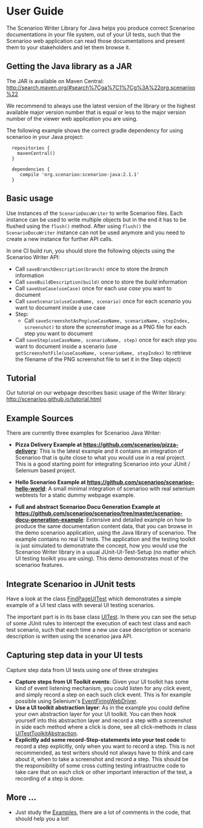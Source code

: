 # User Guide

The Scenarioo Writer Library for Java helps you produce correct Scenarioo documentations in your file system, out of your UI tests, such that the Scenarioo web application can read those documentations and present them to your stakeholders and let them browse it.

## Getting the Java library as a JAR

The JAR is available on Maven Central:
http://search.maven.org/#search%7Cga%7C1%7Cg%3A%22org.scenarioo%22

We recommend to always use the latest version of the library or the highest available major version number that is equal or less to the major version number of the viewer web application you are using.

The following example shows the correct gradle dependency for using scenarioo in your Java project:
 
      repositories {
        mavenCentral()
      }

      dependencies {
         compile 'org.scenarioo:scenarioo-java:2.1.1'
      }

## Basic usage

Use instances of the `ScenarioDocuWriter` to write Scenarioo files. Each instance can be used to write multiple objects but in the end it has to be flushed using the `flush()` method. After using `flush()` the `ScenarioDocuWriter` instance can not be used anymore and you need to create a new instance for further API calls.

In one CI build run, you should store the following objects using the Scenarioo Writer API:

* Call `saveBranchDescription(branch)` once to store the *branch* information
* Call `saveBuildDescription(build)` once to store the *build* information
* Call `saveUseCase(useCase)` once for each *use case* you want to document
* Call `saveScenario(useCaseName, scenario)` once for each *scenario* you want to document inside a use case
* Step:
  * Call `saveScreenshotAsPng(useCaseName, scenarioName, stepIndex, screenshot)` to store the *screenshot* image as a PNG file for each step you want to document
* Call `saveStep(useCaseName, scenarioName, step)` once for each *step* you want to document inside a scenario (use `getScreenshotFile(useCaseName, scenarioName, stepIndex)` to retrieve the filename of the PNG screenshot file to set it in the Step object)

## Tutorial

Our tutorial on our webpage describes basic usage of the Writer library:
http://scenarioo.github.io/tutorial.html


## Example Sources

There are currently three examples for Scenarioo Java Writer:

* **Pizza Delivery Example at https://github.com/scenarioo/pizza-delivery**: This is the latest example and it contains an integration of Scenarioo that is quite close to what you would use in a real project. This is a good starting point for integrating Scenarioo into your JUnit / Selenium based project.

* **Hello Scenarioo Example at https://github.com/scenarioo/scenarioo-hello-world**: A small minimal integration of scenarioo with real selenium webtests for a static dummy webpage example.

* **Full and abstract Scenarioo Docu Generation Example at https://github.com/scenarioo/scenarioo/tree/master/scenarioo-docu-generation-example**: Extensive and detailed example on how to produce the same documentation content data, that you can browse in the demo scenarioo application, using the Java library of scenarioo. The example contains no real UI tests. The application and the testing toolkit is just simulated to demonstrate the concept, how you would use the Scenarioo Writer library in a usual JUnit-UI-Test-Setup (no matter which UI testing toolkit you are using).
This demo demonstrates most of the scenarioo features.

## Integrate Scenarioo in JUnit tests

Have a look at the class [FindPageUITest](https://github.com/scenarioo/scenarioo/blob/develop/scenarioo-docu-generation-example/src/test/java/org/scenarioo/uitest/example/testcases/FindPageUITest.java) which demonstrates a simple example of a UI test class with several UI testing scenarios.

The important part is in its base class [UITest](https://github.com/scenarioo/scenarioo/blob/develop/scenarioo-docu-generation-example/src/test/java/org/scenarioo/uitest/example/infrastructure/UITest.java). In there you can see the setup of some JUnit rules to intercept the execution of each test class and each test scenario, such that each time a new use case description or scenario description is written using the scenarioo java API. 

## Capturing step data in your UI tests

Capture step data from UI tests using one of three strategies

* **Capture steps from UI Toolkit events**: Given your UI toolkit has some kind of event listening mechanism, you could listen for any click event, and simply record a step on each such click event. This is for example possible using Selenium's [EventFiringWebDriver](http://www.google.ch/url?sa=t&rct=j&q=&esrc=s&source=web&cd=1&cad=rja&uact=8&ved=0CBwQFjAA&url=http%3A%2F%2Fselenium.googlecode.com%2Fgit%2Fdocs%2Fapi%2Fjava%2Forg%2Fopenqa%2Fselenium%2Fsupport%2Fevents%2FEventFiringWebDriver.html&ei=TrisU8DuK-3n7Aa18oD4Aw&usg=AFQjCNHNlEkBp02XLMHIg4wkw5e5pRlOQQ&sig2=wvJ_AYBCvQSqGlLK5-9uHA&bvm=bv.69837884,d.ZGU). 
* **Use a UI toolkit abstraction layer**: As in the example you could define your own abstraction layer for your UI toolkit. You can then hook yourself into this abstraction layer and record a step with a screenshot in side each method where a click is done, see all click-methods in class [UITestToolkitAbstraction](https://github.com/scenarioo/scenarioo/blob/develop/scenarioo-docu-generation-example/src/test/java/org/scenarioo/uitest/example/infrastructure/UITestToolkitAbstraction.java).
* **Explicitly add some record-Step-statements into your test code** to record a step explicitly, only when you want to record a step. This is not recommended, as test writers should not always have to think and care about it, when to take a screenshot and record a step. This should be the responsibility of some cross cutting testing infrastructre code to take care that on each click or other important interaction of the test, a recording of a step is done.

## More ...

* Just study the [Examples](http://scenarioo.org/docs/examples.html), there are a lot of comments in the code, that should help you a lot!
